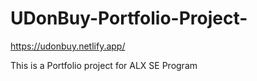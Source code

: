 # UDonBuy-Portfolio-Project-
 
 https://udonbuy.netlify.app/
 

This is a Portfolio project for ALX SE Program

